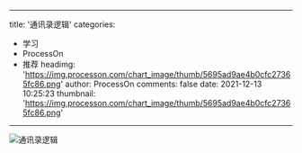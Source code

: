 
---
title: '通讯录逻辑'
categories: 
 - 学习
 - ProcessOn
 - 推荐
headimg: 'https://img.processon.com/chart_image/thumb/5695ad9ae4b0cfc27365fc86.png'
author: ProcessOn
comments: false
date: 2021-12-13 10:25:23
thumbnail: 'https://img.processon.com/chart_image/thumb/5695ad9ae4b0cfc27365fc86.png'
---

<div>   
<img class="thumb" alt="通讯录逻辑" src="https://img.processon.com/chart_image/thumb/5695ad9ae4b0cfc27365fc86.png" referrerpolicy="no-referrer">
<p></p>  
</div>
            